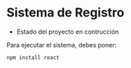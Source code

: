 <h1> Sistema de Registro </h1>

- Estado del proyecto en contrucción

Para ejecutar el sistema, debes poner:

```npm install react```
